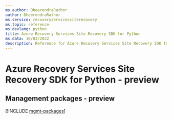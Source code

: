 ```yaml
---
ms.author: DheerendraRathor
author: DheerendraRathor
ms.service: recoveryservicessiterecovery
ms.topic: reference
ms.devlang: python
title: Azure Recovery Services Site Recovery SDK for Python
ms.data: 10/03/2022
description: Reference for Azure Recovery Services Site Recovery SDK for Python
---
```

# Azure Recovery Services Site Recovery SDK for Python - preview

## Management packages - preview
[!INCLUDE [mgmt-packages](recovery-services-site-recovery-mgmt-index.md)]